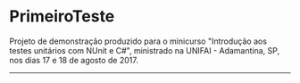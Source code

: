 # PrimeiroTeste

Projeto de demonstração produzido para o minicurso "Introdução aos testes unitários com NUnit e C#", ministrado na UNIFAI - Adamantina, SP,
nos dias 17 e 18 de agosto de 2017.

----
